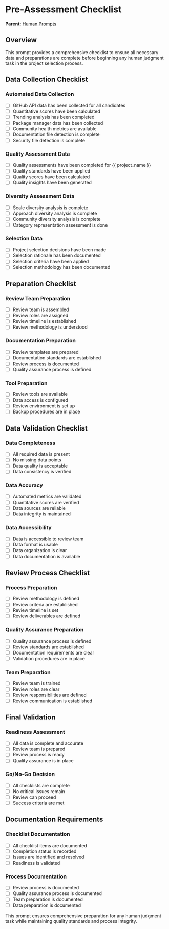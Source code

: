 # Pre-Assessment Checklist

**Parent:** [Human Prompts](README.md)

## Overview

This prompt provides a comprehensive checklist to ensure all necessary data and preparations are complete before beginning any human judgment task in the project selection process.

## Data Collection Checklist

### Automated Data Collection
- [ ] GitHub API data has been collected for all candidates
- [ ] Quantitative scores have been calculated
- [ ] Trending analysis has been completed
- [ ] Package manager data has been collected
- [ ] Community health metrics are available
- [ ] Documentation file detection is complete
- [ ] Security file detection is complete

### Quality Assessment Data
- [ ] Quality assessments have been completed for {{ project_name }}
- [ ] Quality standards have been applied
- [ ] Quality scores have been calculated
- [ ] Quality insights have been generated

### Diversity Assessment Data
- [ ] Scale diversity analysis is complete
- [ ] Approach diversity analysis is complete
- [ ] Community diversity analysis is complete
- [ ] Category representation assessment is done

### Selection Data
- [ ] Project selection decisions have been made
- [ ] Selection rationale has been documented
- [ ] Selection criteria have been applied
- [ ] Selection methodology has been documented

## Preparation Checklist

### Review Team Preparation
- [ ] Review team is assembled
- [ ] Review roles are assigned
- [ ] Review timeline is established
- [ ] Review methodology is understood

### Documentation Preparation
- [ ] Review templates are prepared
- [ ] Documentation standards are established
- [ ] Review process is documented
- [ ] Quality assurance process is defined

### Tool Preparation
- [ ] Review tools are available
- [ ] Data access is configured
- [ ] Review environment is set up
- [ ] Backup procedures are in place

## Data Validation Checklist

### Data Completeness
- [ ] All required data is present
- [ ] No missing data points
- [ ] Data quality is acceptable
- [ ] Data consistency is verified

### Data Accuracy
- [ ] Automated metrics are validated
- [ ] Quantitative scores are verified
- [ ] Data sources are reliable
- [ ] Data integrity is maintained

### Data Accessibility
- [ ] Data is accessible to review team
- [ ] Data format is usable
- [ ] Data organization is clear
- [ ] Data documentation is available

## Review Process Checklist

### Process Preparation
- [ ] Review methodology is defined
- [ ] Review criteria are established
- [ ] Review timeline is set
- [ ] Review deliverables are defined

### Quality Assurance Preparation
- [ ] Quality assurance process is defined
- [ ] Review standards are established
- [ ] Documentation requirements are clear
- [ ] Validation procedures are in place

### Team Preparation
- [ ] Review team is trained
- [ ] Review roles are clear
- [ ] Review responsibilities are defined
- [ ] Review communication is established

## Final Validation

### Readiness Assessment
- [ ] All data is complete and accurate
- [ ] Review team is prepared
- [ ] Review process is ready
- [ ] Quality assurance is in place

### Go/No-Go Decision
- [ ] All checklists are complete
- [ ] No critical issues remain
- [ ] Review can proceed
- [ ] Success criteria are met

## Documentation Requirements

### Checklist Documentation
- [ ] All checklist items are documented
- [ ] Completion status is recorded
- [ ] Issues are identified and resolved
- [ ] Readiness is validated

### Process Documentation
- [ ] Review process is documented
- [ ] Quality assurance process is documented
- [ ] Team preparation is documented
- [ ] Data preparation is documented

This prompt ensures comprehensive preparation for any human judgment task while maintaining quality standards and process integrity.
